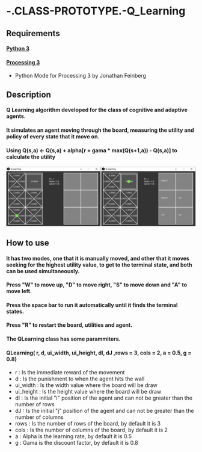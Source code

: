 # -.CLASS-PROTOTYPE.-Q_Learning

## Requirements

#### [Python 3](https://www.python.org/downloads/)
#### [Processing 3](https://processing.org/download/) 
* Python Mode for Processing 3 by Jonathan Feinberg

## Description

#### Q Learning algorithm developed for the class of cognitive and adaptive agents.

#### It simulates an agent moving through the board, measuring the utility and policy of every state that it move on.

#### Using Q(s,a) <- Q(s,a) + alpha[r + gama * max(Q(s+1,a)) - Q(s,a)] to calculate the utility

![System after the auto interaction](S1.png)


## How to use

#### It has two modes, one that it is manually moved, and other that it moves seeking for the highest utility value, to get to the terminal state, and both can be used simultaneously.

#### Press "W" to move up, "D" to move right, "S" to move down and "A" to move left.

#### Press the space bar to run it automatically until it finds the terminal states.

#### Press "R" to restart the board, utilities and agent.

#### The QLearning class has some parammiters.

#### QLearning( r, d, ui_width, ui_height, dI, dJ ,rows = 3, cols = 2, a = 0.5, g = 0.8)

* r : Is the immediate reward of the movement
* d : Is the punishment to when the agent hits the wall
* ui_width : Is the width value where the board will be draw
* ui_height : Is the height value where the board will be draw 
* dI : Is the initial "i" position of the agent and can not be greater than the number of rows
* dJ : Is the initial "j" position of the agent and can not be greater than the number of columns
* rows : Is the number of rows of the board, by default it is 3
* cols : Is the number of columns of the board, by default it is 2
* a : Alpha is the learning rate, by default it is 0.5
* g  : Gama is the discount factor, by default it is 0.8


